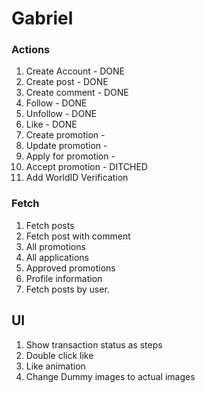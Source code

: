 # Gabriel

### Actions

1. Create Account - DONE
2. Create post - DONE
3. Create comment - DONE
4. Follow - DONE
5. Unfollow - DONE
6. Like - DONE
7. Create promotion -
8. Update promotion -
9. Apply for promotion -
10. Accept promotion - DITCHED
11. Add WorldID Verification

### Fetch

1. Fetch posts
2. Fetch post with comment
3. All promotions
4. All applications
5. Approved promotions
6. Profile information
7. Fetch posts by user.

## UI

1. Show transaction status as steps
2. Double click like
3. Like animation
4. Change Dummy images to actual images
